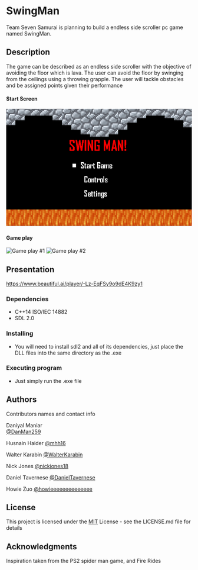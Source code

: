 # SwingMan

Team Seven Samurai is planning to build a endless side scroller pc game named SwingMan. 

## Description

The game can be described as an endless side scroller with the objective of avoiding the floor which is lava. The user can avoid the floor by swinging from the ceilings using a throwing grapple. The user will tackle obstacles and be assigned points given their performance

#### Start Screen
![Start Screen](https://raw.githubusercontent.com/DanMan259/SwingMan/master/gamePlayExamples/startScreenAnimation.gif)
#### Game play
![Game play #1](https://github.com/DanMan259/SwingMan/blob/master/gamePlayExamples/gamePlay1.gif)
![Game play #2](https://github.com/DanMan259/SwingMan/blob/master/gamePlayExamples/gamePlay2.gif)

## Presentation

https://www.beautiful.ai/player/-Lz-EqFSy9o9dE4K9zy1

### Dependencies

* C++14 ISO/IEC 14882
* SDL 2.0

### Installing

* You will need to install sdl2 and all of its dependencies, just place the DLL files into the same directory as the .exe

### Executing program

* Just simply run the .exe file

## Authors

Contributors names and contact info

Daniyal Maniar  
[@DanMan259](https://github.com/DanMan259)

Husnain Haider
[@mhh16](https://github.com/mhh16)

Walter Karabin
[@WalterKarabin](https://github.com/walterkarabin)

Nick Jones
[@nickjones18](https://github.com/nickjones18)

Daniel Tavernese
[@DanielTavernese](https://github.com/DanielTavernese)

Howie Zuo
[@howieeeeeeeeeeeeee](https://github.com/HanyuZuo)


## License

This project is licensed under the [MIT](https://en.wikipedia.org/wiki/MIT_License) License - see the LICENSE.md file for details

## Acknowledgments

Inspiration taken from the PS2 spider man game, and Fire Rides
